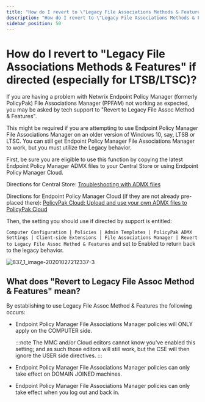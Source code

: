 ```yaml
---
title: "How do I revert to \"Legacy File Associations Methods & Features\" if directed (especially for LTSB/LTSC)?"
description: "How do I revert to \"Legacy File Associations Methods & Features\" if directed (especially for LTSB/LTSC)?"
sidebar_position: 50
---
```


# How do I revert to "Legacy File Associations Methods & Features" if directed (especially for LTSB/LTSC)?

If you are having a problem with Netwrix Endpoint Policy Manager (formerly PolicyPak) File
Associations Manager (PPFAM) not working as expected, you may be asked by tech support to "Revert to
Legacy File Assoc Method & Features".

This might be required if you are attempting to use Endpoint Policy Manager File Associations
Manager on an older version of Windows 10, say, LTSB or LTSC. You can still get Endpoint Policy
Manager File Associations Manager to work, but you must utilize the Legacy behavior.

First, be sure you are eligible to use this function by copying the latest Endpoint Policy Manager
ADMX files to your Central Store or using Endpoint Policy Manager Cloud.

Directions for Central Store:
[Troubleshooting with ADMX files](/docs/endpointpolicymanager/deliverymethods/cloud/videos/gettingstarted/admxfiles.md)

Directions for Endpoint Policy Manager Cloud (if they are not already pre-placed there):
[PolicyPak Cloud: Upload and use your own ADMX files to PolicyPak Cloud](/docs/endpointpolicymanager/deliverymethods/cloud/videos/gettingstarted/admxfiles.md)

Then, the setting you should use if directed by support is entitled:

`Computer Configuration | Policies | Admin Templates | PolicyPak ADMX Settings | Client-side Extensions | File Associations Manager | Revert to Legacy File Assoc Method & Features`
and set to Enabled to return back to the legacy behavior.

![837_1_image-20201027212337-3](/images/endpointpolicymanager/troubleshooting/fileassociations/837_1_image-20201027212337-3.webp)

## What does "Revert to Legacy File Assoc Method & Features" mean?

By establishing to use Legacy File Assoc Method & Features the following occurs:

- Endpoint Policy Manager File Associations Manager policies will ONLY apply on the COMPUTER side.

  :::note
  The MMC and/or Cloud editors cannot know you've enabled this setting; and as such
  those editors will still work, but the CSE will then ignore the USER side directives.
  :::


- Endpoint Policy Manager File Associations Manager policies can only take effect on DOMAIN JOINED
  machines.
- Endpoint Policy Manager File Associations Manager policies can only take effect when you log out
  and back in.
